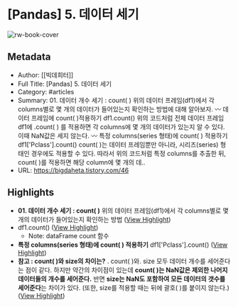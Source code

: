 # [Pandas] 5. 데이터 세기

![rw-book-cover](https://img1.daumcdn.net/thumb/R800x0/?scode=mtistory2&fname=https%3A%2F%2Fblog.kakaocdn.net%2Fdn%2FkCD2V%2Fbtq7snPa78r%2Ft3iyOZuxC8vl5FKnKPS7C1%2Fimg.png)

## Metadata
- Author: [[빅데희터]]
- Full Title: [Pandas] 5. 데이터 세기
- Category: #articles
- Summary: 01. 데이터 개수 세기 : count( ) 위의 데이터 프레임(df1)에서 각 columns별로 몇 개의 데이터가 들어있는지 확인하는 방법에 대해 알아보자. 〰️ 데이터 프레임에 count( )적용하기 df1.count() 위의 코드처럼 전체 데이터 프레임 df1에 .count( ) 를 적용하면 각 columns에 몇 개의 데이터가 있는지 알 수 있다. 이때 NaN값은 세지 않는다. 〰️ 특정 columns(series 형태)에 count( ) 적용하기 df1['Pclass'].count() count( )는 데이터 프레임뿐만 아니라, 시리즈(series) 형태인 경우에도 적용할 수 있다. 따라서 위의 코드처럼 특정 columns를 추출한 뒤, count( )를 적용하면 해당 column에 몇 개의 데..
- URL: https://bigdaheta.tistory.com/46

## Highlights
- **01. 데이터 개수 세기 : count( )**
  위의 데이터 프레임(df1)에서 각 columns별로 몇 개의 데이터가 들어있는지 확인하는 방법 ([View Highlight](https://read.readwise.io/read/01hf86fswh7x7fse9ag8yc42q3))
- df1.count() ([View Highlight](https://read.readwise.io/read/01hf866sw4ymz8ap7g6s9frrn3))
    - Note: dataFrame count 함수
- **특정 columns(series 형태)에 count( ) 적용하기**
  df1['Pclass'].count() ([View Highlight](https://read.readwise.io/read/01hf86g9s7yza9esjhsyka2q7e))
- **참고 : count( )와 size의 차이는?**
  . count( )와. size 모두 데이터 개수를 세어준다는 점이 같다. 하지만 약간의 차이점이 있는데 **count( )는 NaN값은 제외한 나머지 데이터들의 개수를 세어준다.** 반면 **size는 NaN도 포함하여 모든 데이터의 갯수를 세어준다**는 차이가 있다. (또한, size를 적용할 때는 뒤에 괄호( )를 붙이지 않는다.) ([View Highlight](https://read.readwise.io/read/01hf86gw7bhx7pmbd2cetmq2g8))
